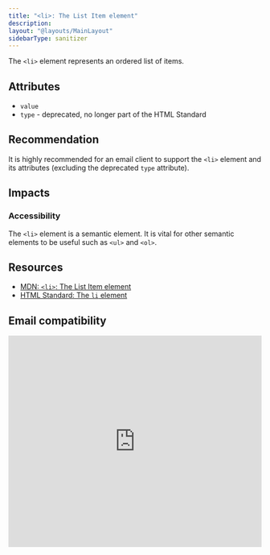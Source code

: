 ```yaml
---
title: "<li>: The List Item element"
description:
layout: "@layouts/MainLayout"
sidebarType: sanitizer
---
```


The `<li>` element represents an ordered list of items.

## Attributes

- `value`
- `type` - deprecated, no longer part of the HTML Standard


## Recommendation

It is highly recommended for an email client to support the `<li>` element and its attributes (excluding the deprecated `type` attribute).

## Impacts

### Accessibility

The `<li>` element is a semantic element. It is vital for other semantic elements to be useful such as `<ul>` and `<ol>`.


## Resources

- [MDN: `<li>`: The List Item element](https://developer.mozilla.org/en-US/docs/Web/HTML/Element/li)
- [HTML Standard: The `li` element](https://html.spec.whatwg.org/multipage/grouping-content.html#the-li-element)


## Email compatibility

<iframe title="Can I email… &lt;ul&gt;, &lt;ol&gt; and &lt;dl&gt;" src="https://embed.caniemail.com/html-lists/" width="640" height="420" style="width:100%; max-width:40rem; height:26.25rem; border:none;" loading="lazy"></iframe>